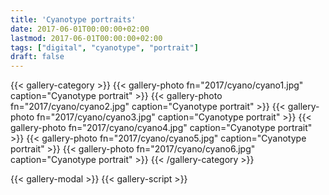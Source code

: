 ```yaml
---
title: 'Cyanotype portraits'
date: 2017-06-01T00:00:00+02:00
lastmod: 2017-06-01T00:00:00+02:00
tags: ["digital", "cyanotype", "portrait"]
draft: false
---
```

{{< gallery-category >}}
    {{< gallery-photo fn="2017/cyano/cyano1.jpg" caption="Cyanotype portrait" >}}
    {{< gallery-photo fn="2017/cyano/cyano2.jpg" caption="Cyanotype portrait" >}}
    {{< gallery-photo fn="2017/cyano/cyano3.jpg" caption="Cyanotype portrait" >}}
    {{< gallery-photo fn="2017/cyano/cyano4.jpg" caption="Cyanotype portrait" >}}
    {{< gallery-photo fn="2017/cyano/cyano5.jpg" caption="Cyanotype portrait" >}}
    {{< gallery-photo fn="2017/cyano/cyano6.jpg" caption="Cyanotype portrait" >}}
{{< /gallery-category >}}

{{< gallery-modal >}}
{{< gallery-script >}}
<!--more-->
